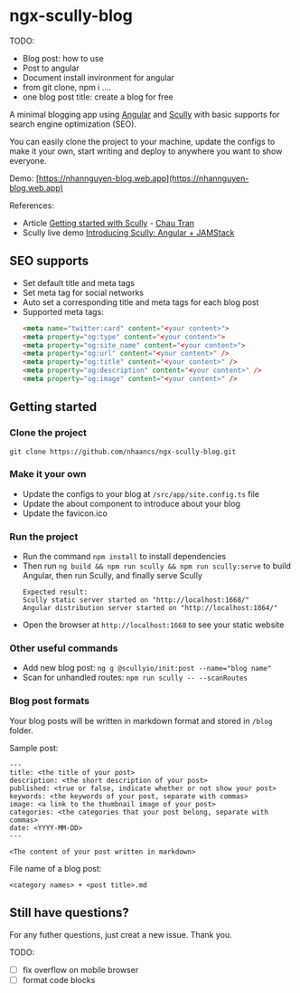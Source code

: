 # ngx-scully-blog

TODO: 
- Blog post: how to use
- Post to angular
- Document install invironment for angular 
- from git clone, npm i ....
- one blog post title: create a blog for free

A minimal blogging app using [Angular](https://angular.io/) and [Scully](https://scully.io) with basic supports for search engine optimization (SEO).

You can easily clone the project to your machine, update the configs to make it your own, start writing and deploy to anywhere you want to show everyone.

Demo: [https://nhannguyen-blog.web.app](https://nhannguyen-blog.web.app)

References: 

- Article [Getting started with Scully](https://nartc-scully.netlify.app/blog/getting-started-scully) - [Chau Tran](https://github.com/nartc)
- Scully live demo [Introducing Scully: Angular + JAMStack](https://www.youtube.com/watch?v=Sh37rIUL-d4)

## SEO supports

- Set default title and meta tags
- Set meta tag for social networks
- Auto set a corresponding title and meta tags for each blog post
- Supported meta tags: 
    ```html
    <meta name="twitter:card" content="<your content>">
    <meta property="og:type" content="<your content>">
    <meta property="og:site_name" content="<your content>">
    <meta property="og:url" content="<your content>" />
    <meta property="og:title" content="<your content>" />
    <meta property="og:description" content="<your content>" />
    <meta property="og:image" content="<your content>" />
    ```
## Getting started

### Clone the project

`git clone https://github.com/nhaancs/ngx-scully-blog.git`

### Make it your own

- Update the configs to your blog at `/src/app/site.config.ts` file
- Update the about component to introduce about your blog
- Update the favicon.ico

### Run the project 

- Run the command `npm install` to install dependencies
- Then run `ng build && npm run scully && npm run scully:serve` to build Angular, then run Scully, and finally serve Scully
    ```
    Expected result:
    Scully static server started on "http://localhost:1668/"
    Angular distribution server started on "http://localhost:1864/"
    ```
- Open the browser at `http://localhost:1668` to see your static website

### Other useful commands

- Add new blog post: `ng g @scullyio/init:post --name="blog name"`
- Scan for unhandled routes: `npm run scully -- --scanRoutes`

### Blog post formats

Your blog posts will be written in markdown format and stored in `/blog` folder.

Sample post: 

```
---
title: <the title of your post>
description: <the short description of your post>
published: <true or false, indicate whether or not show your post>
keywords: <the keywords of your post, separate with commas>
image: <a link to the thumbnail image of your post>
categories: <the categories that your post belong, separate with commas>
date: <YYYY-MM-DD>
---

<The content of your post written in markdown>

```

File name of a blog post:

`<category names> + <post title>.md`


## Still have questions?

For any futher questions, just creat a new issue. Thank you.

TODO: 
- [ ] fix overflow on mobile browser
- [ ] format code blocks
